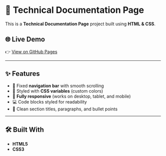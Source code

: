 # 📘 Technical Documentation Page

This is a **Technical Documentation Page** project built using **HTML & CSS**.  

## 🌐 Live Demo
👉 [View on GitHub Pages](https://your-username.github.io/your-repo-name/](https://gokul-krishnan-gs.github.io/technical-documentation-page/))

---

## ✨ Features

- 📑 Fixed **navigation bar** with smooth scrolling  
- 🎨 Styled with **CSS variables** (custom colors)  
- 📱 **Fully responsive** (works on desktop, tablet, and mobile)  
- 💻 Code blocks styled for readability  
- 📝 Clean section titles, paragraphs, and bullet points  

---

## 🛠️ Built With
- **HTML5**
- **CSS3**

